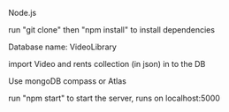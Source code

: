 Node.js

run "git clone" then "npm install" to install dependencies

Database name: VideoLibrary

import Video and rents collection (in json) in to the DB

Use mongoDB compass or Atlas

run "npm start" to start the server, runs on localhost:5000
